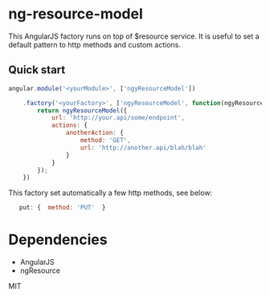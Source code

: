 # ng-resource-model

This AngularJS factory runs on top of $resource service. It is useful to set a default pattern to http methods and custom actions.

## Quick start

```javascript
angular.module('<yourModule>', ['ngyResourceModel'])

    .factory('<yourFactory>', ['ngyResourceModel', function(ngyResourceModel){
        return ngyResourceModel({
            url: 'http://your.api/some/endpoint',
            actions: {
                anotherAction: {
                    method: 'GET',
                    url: 'http://another.api/blah/blah'
                }
            }
        });
    })
````
This factory set automatically a few http methods, see below:
 ```javascript 
    put: {  method: 'PUT'  }
 ```

# Dependencies
* AngularJS
* ngResource

MIT